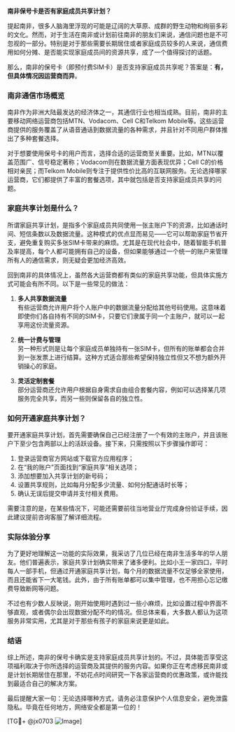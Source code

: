 **南非保号卡是否有家庭成员共享计划？**

提起南非，很多人脑海里浮现的可能是辽阔的大草原、成群的野生动物和绚丽多彩的文化。然而，对于生活在南非或计划前往南非的朋友们来说，通信问题也是不可忽视的一部分。特别是对于那些需要长期居住或者家庭成员较多的人来说，通信费用如何分摊、是否能实现家庭成员间的资源共享，成了一个值得探讨的话题。

那么，南非的保号卡（即预付费SIM卡）是否支持家庭成员共享呢？答案是：**有，但具体情况因运营商而异**。

### 南非通信市场概览

南非作为非洲大陆最发达的经济体之一，其通信行业也相当成熟。目前，南非的主要移动网络运营商包括MTN、Vodacom、Cell C和Telkom Mobile等。这些运营商提供的服务覆盖了从语音通话到数据流量的各种需求，并且针对不同用户群体推出了多种套餐选择。

对于想要使用保号卡的用户而言，选择合适的运营商至关重要。比如，MTN以覆盖范围广、信号稳定著称；Vodacom则在数据流量方面表现优异；Cell C的价格相对亲民；而Telkom Mobile则专注于提供性价比高的互联网服务。无论选择哪家运营商，它们都提供了丰富的套餐选项，其中就包括是否支持家庭成员共享的问题。

### 家庭共享计划是什么？

所谓家庭共享计划，是指多个家庭成员共同使用一张主账户下的资源，比如通话时间、短信条数以及数据流量。这种模式的优点显而易见——它可以帮助家庭节省开支，避免重复购买多张SIM卡带来的麻烦。尤其是在现代社会中，随着智能手机普及率提高，每个人都可能拥有自己的设备，但如果能够通过一个统一的账户来管理所有人的通信需求，则无疑会更加经济高效。

回到南非的具体情况上，虽然各大运营商都有类似的家庭共享功能，但具体实施方式可能会有所不同。以下是一些常见的做法：

1. **多人共享数据流量**  
   有些运营商允许用户将个人账户中的数据流量分配给其他号码使用。这意味着即使你们各自持有不同的SIM卡，只要它们隶属于同一个主账户，就可以一起享用这份流量资源。

2. **统一计费与管理**  
   另一种形式则是让每个家庭成员单独持有一张SIM卡，但所有的账单都会合并到一张发票上进行结算。这种方式适合那些希望保持独立性但又不想为额外开销操心的家庭。

3. **灵活定制套餐**  
   部分运营商还允许用户根据自身需求自由组合套餐内容，例如可以选择某几项服务完全共享，而另一些则保留各自的独立性。

### 如何开通家庭共享计划？

要开通家庭共享计划，首先需要确保自己已经注册了一个有效的主账户，并且该账户下至少包含两部以上的活跃设备。接下来，只需按照以下步骤操作即可：

1. 登录运营商官方网站或下载官方应用程序；
2. 在“我的账户”页面找到“家庭共享”相关选项；
3. 添加想要加入共享计划的新号码；
4. 设置共享规则，比如每月分配多少流量、如何分配通话时长等；
5. 确认无误后提交申请并支付相关费用。

需要注意的是，在某些情况下，可能还需要前往当地营业厅完成身份验证手续，因此建议提前咨询客服了解详细流程。

### 实际体验分享

为了更好地理解这一功能的实际效果，我采访了几位已经在南非生活多年的华人朋友。他们普遍表示，家庭共享计划确实带来了诸多便利。比如小王一家四口，平时每人一部手机，但通过开通家庭共享计划，每个月的数据流量不仅足够全家使用，而且还能省下一大笔钱。此外，由于所有账单都可以集中管理，也不用担心忘记缴费导致断网等问题。

不过也有少数人反映说，刚开始使用时遇到过一些小麻烦，比如设置过程中界面不够直观，或者偶尔会出现数据分配不均的情况。但总体来看，大多数人都认为这项服务非常实用，尤其是对于那些有孩子的家庭来说更是如此。

### 结语

综上所述，南非的保号卡确实是支持家庭成员共享计划的。不过，具体能否享受这项福利取决于你所选择的运营商及其提供的服务内容。如果你正在考虑移民南非或是计划长期居住在那里，不妨花点时间研究一下各家运营商的优惠政策，或许能找到最适合自己的解决方案。

最后提醒大家一句：无论选择哪种方式，请务必注意保护个人信息安全，避免泄露隐私。毕竟在任何地方，网络安全都是第一位的！

[TG💪+ @jx0703 ![Image](https://github.com/user-attachments/assets/dbca1d08-cadb-493c-b0ec-ad6f7a83f270)]